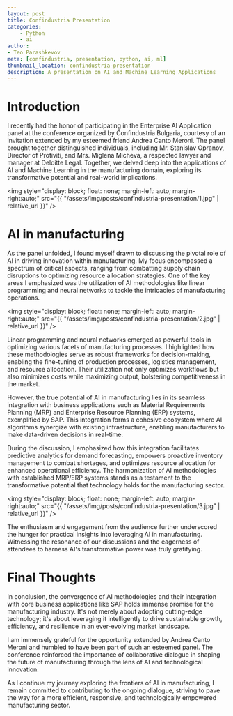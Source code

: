 ```yaml
---
layout: post
title: Confindustria Presentation
categories:
    - Python
    - ai
author:
- Teo Parashkevov
meta: [confindustria, presentation, python, ai, ml]
thumbnail_location: confindustria-presentation
description: A presentation on AI and Machine Learning Applications
---
```


# Introduction
I recently had the honor of participating in the Enterprise AI Application panel at the conference organized by Confindustria Bulgaria, courtesy of an invitation extended by my esteemed friend Andrea Canto Meroni. The panel brought together distinguished individuals, including Mr. Stanislav Opranov, Director of Protiviti, and Mrs. Miglena Micheva, a respected lawyer and manager at Deloitte Legal. Together, we delved deep into the applications of AI and Machine Learning in the manufacturing domain, exploring its transformative potential and real-world implications.

<img style="display: block; float: none; margin-left: auto; margin-right:auto;" src="{{ "/assets/img/posts/confindustria-presentation/1.jpg" | relative_url }}" />

# AI in manufacturing

As the panel unfolded, I found myself drawn to discussing the pivotal role of AI in driving innovation within manufacturing. My focus encompassed a spectrum of critical aspects, ranging from combatting supply chain disruptions to optimizing resource allocation strategies. One of the key areas I emphasized was the utilization of AI methodologies like linear programming and neural networks to tackle the intricacies of manufacturing operations.

<img style="display: block; float: none; margin-left: auto; margin-right:auto;" src="{{ "/assets/img/posts/confindustria-presentation/2.jpg" | relative_url }}" />

Linear programming and neural networks emerged as powerful tools in optimizing various facets of manufacturing processes. I highlighted how these methodologies serve as robust frameworks for decision-making, enabling the fine-tuning of production processes, logistics management, and resource allocation. Their utilization not only optimizes workflows but also minimizes costs while maximizing output, bolstering competitiveness in the market.

However, the true potential of AI in manufacturing lies in its seamless integration with business applications such as Material Requirements Planning (MRP) and Enterprise Resource Planning (ERP) systems, exemplified by SAP. This integration forms a cohesive ecosystem where AI algorithms synergize with existing infrastructure, enabling manufacturers to make data-driven decisions in real-time.

During the discussion, I emphasized how this integration facilitates predictive analytics for demand forecasting, empowers proactive inventory management to combat shortages, and optimizes resource allocation for enhanced operational efficiency. The harmonization of AI methodologies with established MRP/ERP systems stands as a testament to the transformative potential that technology holds for the manufacturing sector.

<img style="display: block; float: none; margin-left: auto; margin-right:auto;" src="{{ "/assets/img/posts/confindustria-presentation/3.jpg" | relative_url }}" />

The enthusiasm and engagement from the audience further underscored the hunger for practical insights into leveraging AI in manufacturing. Witnessing the resonance of our discussions and the eagerness of attendees to harness AI's transformative power was truly gratifying.

# Final Thoughts

In conclusion, the convergence of AI methodologies and their integration with core business applications like SAP holds immense promise for the manufacturing industry. It's not merely about adopting cutting-edge technology; it's about leveraging it intelligently to drive sustainable growth, efficiency, and resilience in an ever-evolving market landscape.

I am immensely grateful for the opportunity extended by Andrea Canto Meroni and humbled to have been part of such an esteemed panel. The conference reinforced the importance of collaborative dialogue in shaping the future of manufacturing through the lens of AI and technological innovation.

As I continue my journey exploring the frontiers of AI in manufacturing, I remain committed to contributing to the ongoing dialogue, striving to pave the way for a more efficient, responsive, and technologically empowered manufacturing sector.
